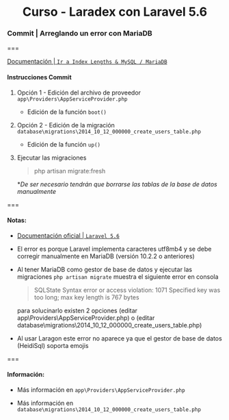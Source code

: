 
<!-- title -->
<h1 align="center">Curso - Laradex con Laravel 5.6</h1>
<!-- end title -->

<!-- commit name -->
### Commit | __Arreglando un error con MariaDB__
<!-- end commit name -->
===
<!-- official documentation -->
[Documentación | `Ir a Index Lengths & MySQL / MariaDB`](https://laravel.com/docs/5.6/migrations#indexes)
<!-- end official documentation -->

<!-- commit instructions -->
#### Instrucciones Commit
1. Opción 1 - Edición del archivo de proveedor `app\Providers\AppServiceProvider.php`
   - Edición de la función `boot()`
2. Opción 2 - Edición de la migración `database\migrations\2014_10_12_000000_create_users_table.php`
   - Edición de la función `up()`

3. Ejecutar las migraciones
   > php artisan migrate:fresh

   **De ser necesario tendrán que borrarse las tablas de la base de datos manualmente*
<!-- end commit instructions -->
===
<!-- notes -->
#### Notas:
- [Documentación oficial | `Laravel 5.6`](https://laravel.com/docs/5.6)
- El error es porque Laravel implementa caracteres utf8mb4 y se debe corregir manualmente en MariaDB (versión 10.2.2 o anteriores)
- Al tener MariaDB como gestor de base de datos y ejecutar las migraciones `php artisan migrate` muestra el siguiente error en consola
  > SQLState Syntax error or access violation: 1071 Specified key was too long; max key length is 767 bytes

  para solucinarlo existen 2 opciones (editar app\Providers\AppServiceProvider.php) o (editar database\migrations\2014_10_12_000000_create_users_table.php)
- Al usar Laragon este error no aparece ya que el gestor de base de datos (HeidiSql) soporta emojis
<!-- end notes -->
===
<!-- information -->
#### Información:
- Más información en `app\Providers\AppServiceProvider.php`

- Más información en `database\migrations\2014_10_12_000000_create_users_table.php`
<!-- end information -->